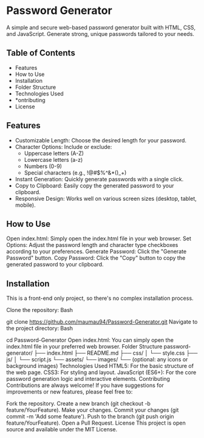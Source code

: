 # Password Generator
A simple and secure web-based password generator built with HTML, CSS, and JavaScript. Generate strong, unique passwords tailored to your needs.

## Table of Contents

* Features
* How to Use
* Installation
* Folder Structure
* Technologies Used
* *ontributing
* License
  
## Features

* Customizable Length: Choose the desired length for your password.
* Character Options: Include or exclude:
  * Uppercase letters (A-Z)
  * Lowercase letters (a-z)
  * Numbers (0-9)
  * Special characters (e.g., !@#$%^&*()_+)
* Instant Generation: Quickly generate passwords with a single click.
* Copy to Clipboard: Easily copy the generated password to your clipboard.
* Responsive Design: Works well on various screen sizes (desktop, tablet, mobile).
## How to Use
Open index.html: Simply open the index.html file in your web browser.
Set Options: Adjust the password length and character type checkboxes according to your preferences.
Generate Password: Click the "Generate Password" button.
Copy Password: Click the "Copy" button to copy the generated password to your clipboard.
## Installation
This is a front-end only project, so there's no complex installation process.

Clone the repository:
Bash

git clone https://github.com/maumau94/Password-Generator.git
Navigate to the project directory:
Bash

cd Password-Generator
Open index.html: You can simply open the index.html file in your preferred web browser.
Folder Structure
password-generator/
├── index.html
├── README.md
├── css/
│   └── style.css
├── js/
│   └── script.js
└── assets/
    └── images/
        └── (optional: any icons or background images)
Technologies Used
HTML5: For the basic structure of the web page.
CSS3: For styling and layout.
JavaScript (ES6+): For the core password generation logic and interactive elements.
Contributing
Contributions are always welcome! If you have suggestions for improvements or new features, please feel free to:

Fork the repository.
Create a new branch (git checkout -b feature/YourFeature).
Make your changes.
Commit your changes (git commit -m 'Add some feature').
Push to the branch (git push origin feature/YourFeature).
Open a Pull Request.
License
This project is open source and available under the MIT License.